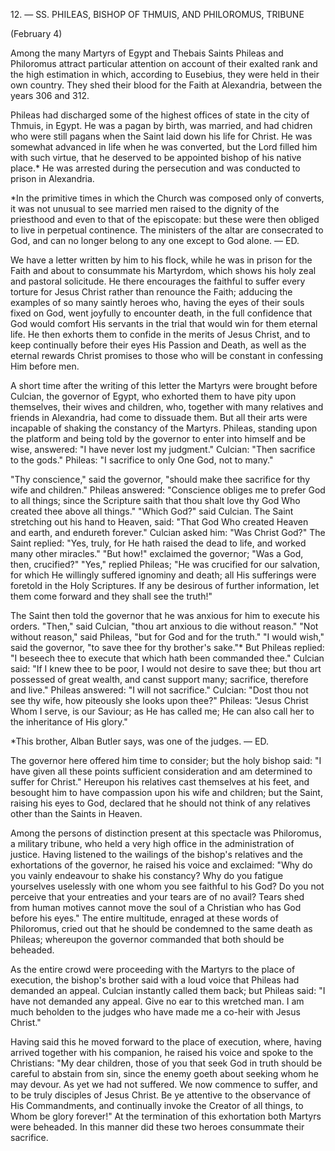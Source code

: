 
12\. — SS. PHILEAS, BISHOP OF THMUIS, AND PHILOROMUS, TRIBUNE

(February 4)

Among the many Martyrs of Egypt and Thebais Saints Phileas and Philoromus attract particular attention on account of their exalted rank and the high estimation in which, according to Eusebius, they were held in their own country. They shed their blood for the Faith at Alexandria, between the years 306 and 312.

Phileas had discharged some of the highest offices of state in the city of Thmuis, in Egypt. He was a pagan by birth, was married, and had chidren who were still pagans when the Saint laid down his life for Christ. He was somewhat advanced in life when he was converted, but the Lord filled him with such virtue, that he deserved to be appointed bishop of his native place.\* He was arrested during the persecution and was conducted to prison in Alexandria.

\*In the primitive times in which the Church was composed only of converts, it was not unusual to see married men raised to the dignity of the priesthood and even to that of the episcopate: but these were then obliged to live in perpetual continence. The ministers of the altar are consecrated to God, and can no longer belong to any one except to God alone. — ED.

We have a letter written by him to his flock, while he was in prison for the Faith and about to consummate his Martyrdom, which shows his holy zeal and pastoral solicitude. He there encourages the faithful to suffer every torture for Jesus Christ rather than renounce the Faith; adducing the examples of so many saintly heroes who, having the eyes of their souls fixed on God, went joyfully to encounter death, in the full confidence that God would comfort His servants in the trial that would win for them eternal life. He then exhorts them to confide in the merits of Jesus Christ, and to keep continually before their eyes His Passion and Death, as well as the eternal rewards Christ promises to those who will be constant in confessing Him before men.

A short time after the writing of this letter the Martyrs were brought before Culcian, the governor of Egypt, who exhorted them to have pity upon themselves, their wives and children, who, together with many relatives and friends in Alexandria, had come to dissuade them. But all their arts were incapable of shaking the constancy of the Martyrs. Phileas, standing upon the platform and being told by the governor to enter into himself and be wise, answered: \"I have never lost my judgment.\" Culcian: \"Then sacrifice to the gods.\" Phileas: \"I sacrifice to only One God, not to many.\"

\"Thy conscience,\" said the governor, \"should make thee sacrifice for thy wife and children.\" Phileas answered: \"Conscience obliges me to prefer God to all things; since the Scripture saith that thou shalt love thy God Who created thee above all things.\" \"Which God?\" said Culcian. The Saint stretching out his hand to Heaven, said: \"That God Who created Heaven and earth, and endureth forever.\" Culcian asked him: \"Was Christ God?\" The Saint replied: \"Yes, truly, for He hath raised the dead to life, and worked many other miracles.\" \"But how!\" exclaimed the governor; \"Was a God, then, crucified?\" \"Yes,\" replied Phileas; \"He was crucified for our salvation, for which He willingly suffered ignominy and death; all His sufferings were foretold in the Holy Scriptures. If any be desirous of further information, let them come forward and they shall see the truth!\"

The Saint then told the governor that he was anxious for him to execute his orders. \"Then,\" said Culcian, \"thou art anxious to die without reason.\" \"Not without reason,\" said Phileas, \"but for God and for the truth.\" \"I would wish,\" said the governor, \"to save thee for thy brother\'s sake.\"\* But Phileas replied: \"I beseech thee to execute that which hath been commanded thee.\" Culcian said: \"If I knew thee to be poor, I would not desire to save thee; but thou art possessed of great wealth, and canst support many; sacrifice, therefore and live.\" Phileas answered: \"I will not sacrifice.\" Culcian: \"Dost thou not see thy wife, how piteously she looks upon thee?\" Phileas: \"Jesus Christ Whom I serve, is our Saviour; as He has called me; He can also call her to the inheritance of His glory.\"

\*This brother, Alban Butler says, was one of the judges. — ED.

The governor here offered him time to consider; but the holy bishop said: \"I have given all these points sufficient consideration and am determined to suffer for Christ.\" Hereupon his relatives cast themselves at his feet, and besought him to have compassion upon his wife and children; but the Saint, raising his eyes to God, declared that he should not think of any relatives other than the Saints in Heaven.

Among the persons of distinction present at this spectacle was Philoromus, a military tribune, who held a very high office in the administration of justice. Having listened to the wailings of the bishop\'s relatives and the exhortations of the governor, he raised his voice and exclaimed: \"Why do you vainly endeavour to shake his constancy? Why do you fatigue yourselves uselessly with one whom you see faithful to his God? Do you not perceive that your entreaties and your tears are of no avail? Tears shed from human motives cannot move the soul of a Christian who has God before his eyes.\" The entire multitude, enraged at these words of Philoromus, cried out that he should be condemned to the same death as Phileas; whereupon the governor commanded that both should be beheaded.

As the entire crowd were proceeding with the Martyrs to the place of execution, the bishop\'s brother said with a loud voice that Phileas had demanded an appeal. Culcian instantly called them back; but Phileas said: \"I have not demanded any appeal. Give no ear to this wretched man. I am much beholden to the judges who have made me a co-heir with Jesus Christ.\"

Having said this he moved forward to the place of execution, where, having arrived together with his companion, he raised his voice and spoke to the Christians: \"My dear children, those of you that seek God in truth should be careful to abstain from sin, since the enemy goeth about seeking whom he may devour. As yet we had not suffered. We now commence to suffer, and to be truly disciples of Jesus Christ. Be ye attentive to the observance of His Commandments, and continually invoke the Creator of all things, to Whom be glory forever!\" At the termination of this exhortation both Martyrs were beheaded. In this manner did these two heroes consummate their sacrifice.

